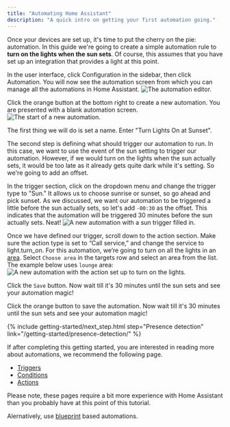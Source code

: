 ```yaml
---
title: "Automating Home Assistant"
description: "A quick intro on getting your first automation going."
---
```


Once your devices are set up, it's time to put the cherry on the pie: automation. In this guide we're going to create a simple automation rule to **turn on the lights when the sun sets**. Of course, this assumes that you have set up an integration that provides a light at this point.

In the user interface, click Configuration in the sidebar, then click Automation. You will now see the automation screen from which you can manage all the automations in Home Assistant.
![The automation editor.](/images/getting-started/automation-editor.png)

Click the orange button at the bottom right to create a new automation. You are presented with a blank automation screen.
![The start of a new automation.](/images/getting-started/new-automation.png)

The first thing we will do is set a name. Enter "Turn Lights On at Sunset".

The second step is defining what should trigger our automation to run. In this case, we want to use the event of the sun setting to trigger our automation. However, if we would turn on the lights when the sun actually sets, it would be too late as it already gets quite dark while it's setting. So we're going to add an offset.

In the trigger section, click on the dropdown menu and change the trigger type to "Sun." It allows us to choose sunrise or sunset, so go ahead and pick sunset. As we discussed, we want our automation to be triggered a little before the sun actually sets, so let's add `-00:30` as the offset. This indicates that the automation will be triggered 30 minutes before the sun actually sets. Neat!
![A new automation with a sun trigger filled in.](/images/getting-started/new-trigger.png)

Once we have defined our trigger, scroll down to the action section. Make sure the action type is set to “Call service,” and change the service to light.turn_on. For this automation, we’re going to turn on all the lights in an [area](https://www.home-assistant.io/blog/2020/04/08/release-108/#area-configuration-page). Select `Choose area` in the targets row and select an area from the list. The example below uses `lounge` area:
![A new automation with the action set up to turn on the lights.](/images/getting-started/action.png)

Click the `Save` button. Now wait till it's 30 minutes until the sun sets and see your automation magic!

Click the orange button to save the automation. Now wait till it's 30 minutes until the sun sets and see your automation magic!

{% include getting-started/next_step.html step="Presence detection" link="/getting-started/presence-detection/" %}

If after completing this getting started, you are interested in reading more
about automations, we recommend the following page.

- [Triggers](/docs/automation/trigger/)
- [Conditions](/docs/automation/condition/)
- [Actions](/docs/automation/action/)

Please note, these pages require a bit more experience with Home Assistant
than you probably have at this point of this tutorial.


Alernatively, use [blueprint](https://www.home-assistant.io/docs/automation/using_blueprints/) based automations.
